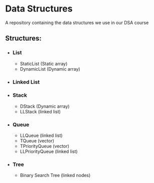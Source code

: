 # Data Structures
A repository containing the data structures we use in our DSA course

## Structures:

* ### List
  * StaticList (Static array)
  * DynamicList (Dynamic array)
* ### Linked List
* ### Stack
  * DStack (Dynamic array)
  * LLStack (linked list)
* ### Queue
  * LLQueue (linked list)
  * TQueue (vector)
  * TPriorityQueue (vector)
  * LLPriorityQueue (linked list)
* ### Tree
  * Binary Search Tree (linked nodes) 
